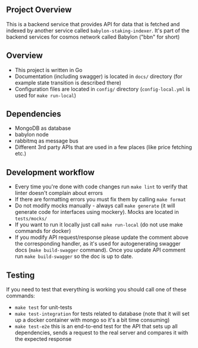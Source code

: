 ## Project Overview

This is a backend service that provides API for data that is fetched and indexed by another service called `babylon-staking-indexer`.
It's part of the backend services for cosmos network called Babylon ("bbn" for short)

## Overview

- This project is written in Go
- Documentation (including swagger) is located in `docs/` directory (for example state transition is described there)
- Configuration files are located in `config/` directory (`config-local.yml` is used for `make run-local`)

## Dependencies

- MongoDB as database
- babylon node
- rabbitmq as message bus
- Different 3rd party APIs that are used in a few places (like price fetching etc.)

## Development workflow

- Every time you're done with code changes run `make lint` to verify that linter doesn't complain about errors
- If there are formatting errors you must fix them by calling `make format`
- Do not modify mocks manually - always call `make generate` (it will generate code for interfaces using mockery). Mocks are located in `tests/mocks/`
- If you want to run it locally just call `make run-local` (do not use make commands for docker)
- If you modify API request/response please update the comment above the corresponding handler, as it's used for autogenerating swagger docs (`make build-swagger` command).
Once you update API comment run `make build-swagger` so the doc is up to date.

## Testing

If you need to test that everything is working you should call one of these commands:
- `make test` for unit-tests
- `make test-integration` for tests related to database (note that it will set up a docker container with mongo so it's a bit time consuming)
- `make test-e2e` this is an end-to-end test for the API that sets up all dependencies, sends a request to the real server and compares it with the expected response